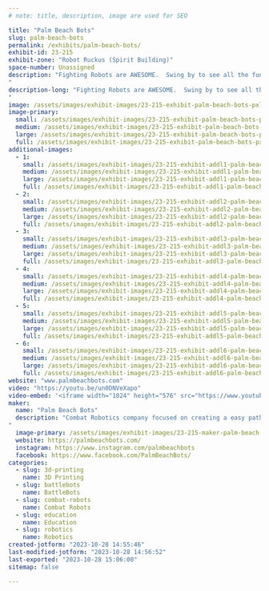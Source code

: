 ```yaml
---
# note: title, description, image are used for SEO

title: "Palm Beach Bots"
slug: palm-beach-bots
permalink: /exhibits/palm-beach-bots/
exhibit-id: 23-215
exhibit-zone: "Robot Ruckus (Spirit Building)"
space-number: Unassigned
description: "Fighting Robots are AWESOME.  Swing by to see all the fun stuff and maybe even build your own!!
"
description-long: "Fighting Robots are AWESOME.  Swing by to see all the fun stuff and maybe even build your own!!
"
image: /assets/images/exhibit-images/23-215-exhibit-palm-beach-bots-pxl-20230429-125146023-3-large.jpg
image-primary: 
  small: /assets/images/exhibit-images/23-215-exhibit-palm-beach-bots-pxl-20230429-125146023-3-small.jpg
  medium: /assets/images/exhibit-images/23-215-exhibit-palm-beach-bots-pxl-20230429-125146023-3-medium.jpg
  large: /assets/images/exhibit-images/23-215-exhibit-palm-beach-bots-pxl-20230429-125146023-3-large.jpg
  full: /assets/images/exhibit-images/23-215-exhibit-palm-beach-bots-pxl-20230429-125146023-3-full.jpg
additional-images: 
  - 1:
    small: /assets/images/exhibit-images/23-215-exhibit-addl1-palm-beach-bots-andrea-crowd-pic-small.jpg
    medium: /assets/images/exhibit-images/23-215-exhibit-addl1-palm-beach-bots-andrea-crowd-pic-medium.jpg
    large: /assets/images/exhibit-images/23-215-exhibit-addl1-palm-beach-bots-andrea-crowd-pic-large.jpg
    full: /assets/images/exhibit-images/23-215-exhibit-addl1-palm-beach-bots-andrea-crowd-pic-full.jpg
  - 2:
    small: /assets/images/exhibit-images/23-215-exhibit-addl2-palm-beach-bots-andy-crowd-pic-small.jpg
    medium: /assets/images/exhibit-images/23-215-exhibit-addl2-palm-beach-bots-andy-crowd-pic-medium.jpg
    large: /assets/images/exhibit-images/23-215-exhibit-addl2-palm-beach-bots-andy-crowd-pic-large.jpg
    full: /assets/images/exhibit-images/23-215-exhibit-addl2-palm-beach-bots-andy-crowd-pic-full.jpg
  - 3:
    small: /assets/images/exhibit-images/23-215-exhibit-addl3-palm-beach-bots-finals-pic-small.jpg
    medium: /assets/images/exhibit-images/23-215-exhibit-addl3-palm-beach-bots-finals-pic-medium.jpg
    large: /assets/images/exhibit-images/23-215-exhibit-addl3-palm-beach-bots-finals-pic-large.jpg
    full: /assets/images/exhibit-images/23-215-exhibit-addl3-palm-beach-bots-finals-pic-full.jpg
  - 4:
    small: /assets/images/exhibit-images/23-215-exhibit-addl4-palm-beach-bots-jeff-crowd-shot-small.jpg
    medium: /assets/images/exhibit-images/23-215-exhibit-addl4-palm-beach-bots-jeff-crowd-shot-medium.jpg
    large: /assets/images/exhibit-images/23-215-exhibit-addl4-palm-beach-bots-jeff-crowd-shot-large.jpg
    full: /assets/images/exhibit-images/23-215-exhibit-addl4-palm-beach-bots-jeff-crowd-shot-full.jpg
  - 5:
    small: /assets/images/exhibit-images/23-215-exhibit-addl5-palm-beach-bots-robotrenegadesedit-small.png
    medium: /assets/images/exhibit-images/23-215-exhibit-addl5-palm-beach-bots-robotrenegadesedit-medium.png
    large: /assets/images/exhibit-images/23-215-exhibit-addl5-palm-beach-bots-robotrenegadesedit-large.png
    full: /assets/images/exhibit-images/23-215-exhibit-addl5-palm-beach-bots-robotrenegadesedit-full.png
  - 6:
    small: /assets/images/exhibit-images/23-215-exhibit-addl6-palm-beach-bots-trophies-small.jpg
    medium: /assets/images/exhibit-images/23-215-exhibit-addl6-palm-beach-bots-trophies-medium.jpg
    large: /assets/images/exhibit-images/23-215-exhibit-addl6-palm-beach-bots-trophies-large.jpg
    full: /assets/images/exhibit-images/23-215-exhibit-addl6-palm-beach-bots-trophies-full.jpg
website: "www.palmbeachbots.com"
video: "https://youtu.be/un0DNVeXapo"
video-embed: '<iframe width="1024" height="576" src="https://www.youtube.com/embed/un0DNVeXapo?feature=oembed" frameborder="0" allow="accelerometer; autoplay; clipboard-write; encrypted-media; gyroscope; picture-in-picture; web-share" allowfullscreen title="Robot Renegades at Martin County Fair 2023"></iframe>'
maker: 
  name: "Palm Beach Bots"
  description: "Combat Robotics company focused on creating a easy path to entry to help grow the sport as well as STEM learning for all ages.  Everything from kits and parts to events.  We can help you grow from day onw to a mature builder.  
"
  image-primary: /assets/images/exhibit-images/23-215-maker-palm-beach-bots-palmbeachbotslogosquareblack2inch-medium.jpg
  website: https://palmbeachbots.com/
  instagram: https://www.instagram.com/palmbeachbots
  facebook: https://www.facebook.com/PalmBeachBots/
categories: 
  - slug: 3d-printing
    name: 3D Printing
  - slug: battlebots
    name: BattleBots
  - slug: combat-robots
    name: Combat Robots
  - slug: education
    name: Education
  - slug: robotics
    name: Robotics
created-jotform: "2023-10-28 14:55:46"
last-modified-jotform: "2023-10-28 14:56:52"
last-exported: "2023-10-28 15:06:00"
sitemap: false

---
```

